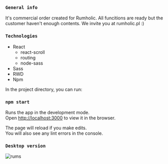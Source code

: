 ### `General info`

It's commercial order created for Rumholic. All funcitions are ready but the customer haven't enough contents. We invite you at rumholic.pl :)

### `Technologies`

* React
   * react-scroll
   * routing
   * node-sass
* Sass
* RWD
* Npm

In the project directory, you can run:

### `npm start`

Runs the app in the development mode.<br />
Open [http://localhost:3000](http://localhost:3000) to view it in the browser.

The page will reload if you make edits.<br />
You will also see any lint errors in the console.

### `Desktop version`

![rums](https://user-images.githubusercontent.com/66370279/92136793-bf04c300-ee0c-11ea-8da6-ef0504f8f7cb.png)

